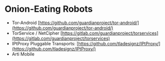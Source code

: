 # Onion-Eating Robots

* Tor-Android [https://github.com/guardianproject/tor-android/](https://github.com/guardianproject/tor-android/)
* TorService / NetCipher [https://gitlab.com/guardianproject/torservices](https://gitlab.com/guardianproject/torservices)
* IPtProxy Pluggable Transports: [https://github.com/tladesignz/IPtProxy/](https://github.com/tladesignz/IPtProxy/)
* Arti Mobile
